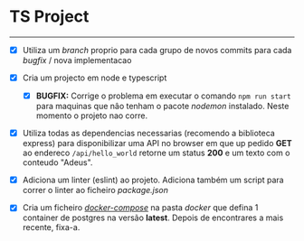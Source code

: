 # TS Project
---

- [x] Utiliza um _branch_ proprio para cada grupo de novos commits para cada _bugfix_ / nova implementacao

- [x] Cria um projecto em node e typescript
  - [x] __BUGFIX:__ Corrige o problema em executar o comando `npm run start` para maquinas que nâo tenham o pacote _nodemon_ instalado. Neste momento o projeto nao corre.

- [x] Utiliza todas as dependencias necessarias (recomendo a biblioteca express) para disponibilizar uma API no browser em que up pedido __GET__ ao endereco `/api/hello_world` retorne um status __200__ e um texto com o conteudo "Adeus".

- [x] Adiciona um linter (eslint) ao projeto. Adiciona também um script para correr o linter ao ficheiro _package.json_
- [x] Cria um ficheiro [_docker-compose_](https://geshan.com.np/blog/2021/12/docker-postgres/) na pasta _docker_ que defina 1 container de postgres na versão __latest__. Depois de encontrares a mais recente, fixa-a.
